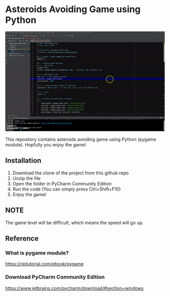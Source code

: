 # Asteroids Avoiding Game using Python

![](intro.gif) <br />

This repository contains asteroids avoiding game using Python (pygame module). Hopfully you enjoy the game!

## Installation
1. Download the clone of the project from this github repo
2. Unzip the file
3. Open the folder in PyCharm Community Edition
4. Run the code (You can simply press Ctrl+Shift+F10)
5. Enjoy the game!

## NOTE
The game level will be difficult, which means the speed will go up.

## Reference
### What is pygame module?
https://riptutorial.com/ebook/pygame

### Download PyCharm Community Edition
https://www.jetbrains.com/pycharm/download/#section=windows
